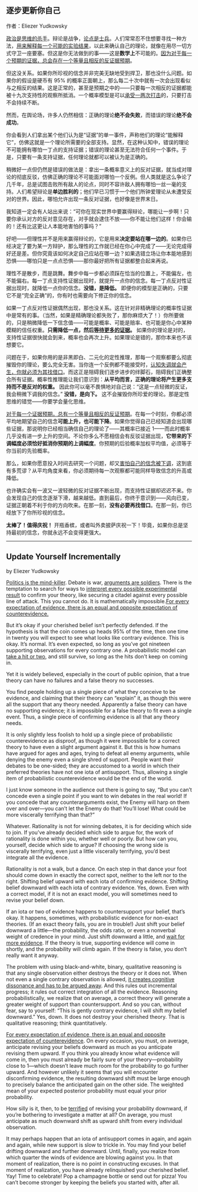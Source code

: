 ## **逐步更新你自己**

作者：Eliezer Yudkowsky

[政治是思维的杀手](https://www.lesswrong.com/lw/gw/politics_is_the_mindkiller/)。辩论是战争，[论点是士兵](https://www.lesswrong.com/lw/gz/policy_debates_should_not_appear_onesided/)。人们常常忍不住想要寻找一种方法，[用来解释每一个可能的实验结果](https://www.lesswrong.com/lw/i4/belief_in_belief/)，以此来确认自己的理论，就像在用尽一切方式守卫一座要塞。但这是你无法做到的事——这是**数学上**不可能的。[因为对于每一个预期的证据，总会存在一个等量且相反的反证据预期](https://www.lesswrong.com/lw/ii/conservation_of_expected_evidence/)。

但这没关系。如果你所珍视的信念并非完美无缺地受到捍卫，那也没什么问题。如果你的假设是硬币有 95% 的概率正面朝上，那么每二十次中就有一次会出现看似与之相反的结果。这是正常的，甚至是预期之中的——只要每一次相反的证据都能被十九次支持性的观察所抵消。一个概率模型是可以[承受一两次打击](https://www.lesswrong.com/lw/ig/i_defy_the_data/)的，只要打击不会持续不断。

然而，在舆论场，许多人仍然相信：正确的理论**绝不会失败**，而错误的理论**绝不会成功**。

你会看到人们拿出某个他们认为是“证据”的单一事件，声称他们的理论“能解释它”，仿佛这就是一个理论所需要的全部支持。显然，在这种认知中，错误的理论不可能拥有哪怕一丁点的支持证据；错误的理论甚至无法符合任何一个事件。于是，只要有一条支持证据，任何理论就都可以被认为是正确的。

稍微好一点但仍然是错误的做法是：拿出一条概率意义上的反对证据，就当成对理论的彻底反驳，仿佛正确的理论不可能面对哪怕一个反例。但人类就是这么争论了几千年，总是试图击败所有敌人的论点，同时不容许敌人拥有哪怕一丝一毫的支持。人们希望辩论是**单边胜利的**；他们早已习惯于一个他们所钟爱理论从未遭受反对的世界。因此，哪怕允许出现一条反对证据，也好像是世界末日。

我知道一定会有人站出来说：“可你在现实世界中要赢得辩论，哪能让一步啊！只要你承认对方的反对意见存在，对手就会逮住不放——你不能让他们这样！你会输的！还有比这更让人本能地害怕的事吗？”

好吧——但理性并不是用来赢得辩论的，它是用来**决定要站在哪一边的**。如果你已经决定了要为某一方辩护，那么理性的工作就已经在你心中完成了——无论完成得好还是差。但你究竟该如何决定自己应站在哪一边？如果选错立场让你本能地感到恐惧——哪怕只是一点点恐惧——那你最好把所有证据都整合起来再说。

理性不是散步，而是跳舞。舞步中每一步都必须踩在恰当的位置上，不能偏左，也不能偏右。每一丁点支持性证据出现时，就提升一点你的信念。每一丁点反对性证据出现时，就降低一点你的信念。**没错，是降低。** 即便你的模型是正确的，只要它不是“完全正确”的，你有时也需要向下修正你的信念。

如果一丁点反对性证据偶然出现，那也没关系。这在针对非精确理论的概率性证据中是常有的事。（当然，如果是精确理论都失败了，那你麻烦大了！）你所要做的，只是稍微降低一下信念值——可能是概率、可能是赔率、也可能是你心中某种模糊的信任权重。**只需降低一点，然后[等待更多的证据](https://www.lesswrong.com/lw/ii/conservation_of_expected_evidence/)。** 如果你的理论是对的，支持性证据很快就会到来，概率也会再次上升。如果理论是错的，那你本来也不该想要它。

问题在于，如果你用的是非黑即白、二元化的定性推理，那每一个观察都要么彻底摧毁你的理论，要么完全无害。当你连一个反例都不能接受时，[认知失调就会产生，你就必须为其找借口](https://www.lesswrong.com/lw/ig/i_defy_the_data/)。而这正是阻碍我们逐步进步的绊脚石，阻碍我们正确整合所有证据。概率性推理能让我们意识到：**从平均而言，正确的理论将产生更多支持而不是反对的权重。** 因此你可以毫不畏惧地对自己说：“这是一点轻微的反证，我会稍微下调我的信念。” **没错，是向下。** 这不会摧毁你所珍爱的理论。那是定性思维的错觉——你要学会量化思维。

[对于每一个证据预期，总有一个等量且相反的反证预期](https://www.lesswrong.com/lw/ii/conservation_of_expected_evidence/)。在每一个时刻，你都必须平均地期望自己的信念**可能上升，也可能下降**。如果你觉得自己已经知道会出现哪些证据，那说明你已经相当确信自己的理论了——其概率已接近 1——而此时概率几乎没有进一步上升的空间。不论你多么不愿相信会有反驳证据出现，**它带来的下调幅度必须恰好抵消你预期的上调幅度**。你预期的后验概率加权平均值，必须等于你当前的先验概率。

那么，如果你愿意投入时间去研究一个问题，却又[害怕自己的信念被下调](https://www.lesswrong.com/lw/i8/religions_claim_to_be_nondisprovable/)，这到底有多荒谬？从平均角度来看，你必须期待每一次观察都可能同样导致信念的升高或降低。

也许确实会有一波又一波轻微的反对证据不断出现，而支持性证据却迟迟不来。你会发现自己的信念逐渐下滑，越来越低。直到最后，你终于意识到——风向已变，证据正朝着不利于你的方向吹来。在那一刻，**没有必要再找借口**。在那一刻，你已经放下了你所珍视的信念。

**太棒了！值得庆祝！** 开瓶香槟，或者叫外卖披萨庆祝一下！毕竟，如果你总是坚持最初的信念，你就永远不会变得更强大。

---


## Update Yourself Incrementally

by Eliezer Yudkowsky

[Politics is the mind-killer](https://www.lesswrong.com/lw/gw/politics_is_the_mindkiller/).  Debate is war, [arguments are soldiers](https://www.lesswrong.com/lw/gz/policy_debates_should_not_appear_onesided/).  There is the temptation to search for ways to [interpret every possible experimental result](https://www.lesswrong.com/lw/i4/belief_in_belief/) to confirm your theory, like securing a citadel against every possible line of attack.  This you cannot do.  It is mathematically impossible.[For every expectation of evidence, there is an equal and opposite expectation of counterevidence.](https://www.lesswrong.com/lw/ii/conservation_of_expected_evidence/)

But it’s okay if your cherished belief isn’t perfectly defended. If the hypothesis is that the coin comes up heads 95% of the time, then one time in twenty you will expect to see what looks like contrary evidence. This is okay. It’s normal. It’s even expected, so long as you’ve got nineteen supporting observations for every contrary one. A probabilistic model can [take a hit or two](https://www.lesswrong.com/lw/ig/i_defy_the_data/), and still survive, so long as the hits don't keep on coming in.

Yet it is widely believed, especially in the court of public opinion, that a true theory can have no failures and a false theory no successes.

You find people holding up a single piece of what they conceive to be evidence, and claiming that their theory can “explain” it, as though this were all the support that any theory needed. Apparently a false theory can have no supporting evidence; it is impossible for a false theory to fit even a single event. Thus, a single piece of confirming evidence is all that any theory needs.

It is only slightly less foolish to hold up a single piece of probabilistic counterevidence as disproof, as though it were impossible for a correct theory to have even a slight argument against it. But this is how humans have argued for ages and ages, trying to defeat all enemy arguments, while denying the enemy even a single shred of support. People want their debates to be one-sided; they are accustomed to a world in which their preferred theories have not one iota of antisupport. Thus, allowing a single item of probabilistic counterevidence would be the end of the world.

I just know someone in the audience out there is going to say, “But you can’t concede even a single point if you want to win debates in the real world! If you concede that any counterarguments exist, the Enemy will harp on them over and over—you can’t let the Enemy do that! You’ll lose! What could be more viscerally terrifying than that?”

Whatever. Rationality is not for winning debates, it is for deciding which side to join. If you’ve already decided which side to argue for, the work of rationality is done within you, whether well or poorly. But how can you, yourself, decide which side to argue? If choosing the wrong side is viscerally terrifying, even just a little viscerally terrifying, you’d best integrate all the evidence.

Rationality is not a walk, but a dance. On each step in that dance your foot should come down in exactly the correct spot, neither to the left nor to the right. Shifting belief upward with each iota of confirming evidence. Shifting belief downward with each iota of contrary evidence. Yes, down. Even with a correct model, if it is not an exact model, you will sometimes need to revise your belief down.

If an iota or two of evidence happens to countersupport your belief, that’s okay. It happens, sometimes, with probabilistic evidence for non-exact theories. (If an exact theory fails, you are in trouble!) Just shift your belief downward a little—the probability, the odds ratio, or even a nonverbal weight of credence in your mind. Just shift downward a little, and [wait for more evidence](https://www.lesswrong.com/lw/ii/conservation_of_expected_evidence/). If the theory is true, supporting evidence will come in shortly, and the probability will climb again. If the theory is false, you don’t really want it anyway.

The problem with using black-and-white, binary, qualitative reasoning is that any single observation either destroys the theory or it does not. When not even a single contrary observation is allowed, [it creates cognitive dissonance and has to be argued away](https://www.lesswrong.com/lw/ig/i_defy_the_data/). And this rules out incremental progress; it rules out correct integration of all the evidence. Reasoning probabilistically, we realize that on average, a correct theory will generate a greater weight of support than countersupport. And so you can, without fear, say to yourself: “This is gently contrary evidence, I will shift my belief downward.” Yes, down. It does not destroy your cherished theory. That is qualitative reasoning; think quantitatively.

[For every expectation of evidence, there is an equal and opposite expectation of counterevidence](https://www.lesswrong.com/lw/ii/conservation_of_expected_evidence/). On every occasion, you must, on average, anticipate revising your beliefs downward as much as you anticipate revising them upward. If you think you already know what evidence will come in, then you must already be fairly sure of your theory—probability close to 1—which doesn’t leave much room for the probability to go further upward. And however unlikely it seems that you will encounter disconfirming evidence, the resulting downward shift must be large enough to precisely balance the anticipated gain on the other side. The weighted mean of your expected posterior probability must equal your prior probability.

How silly is it, then, to be [terrified](https://www.lesswrong.com/lw/i8/religions_claim_to_be_nondisprovable/) of revising your probability downward, if you’re bothering to investigate a matter at all? On average, you must anticipate as much downward shift as upward shift from every individual observation.

It may perhaps happen that an iota of antisupport comes in again, and again and again, while new support is slow to trickle in. You may find your belief drifting downward and further downward. Until, finally, you realize from which quarter the winds of evidence are blowing against you. In that moment of realization, there is no point in constructing excuses. In that moment of realization, you have already relinquished your cherished belief. Yay! Time to celebrate! Pop a champagne bottle or send out for pizza! You can’t become stronger by keeping the beliefs you started with, after all.